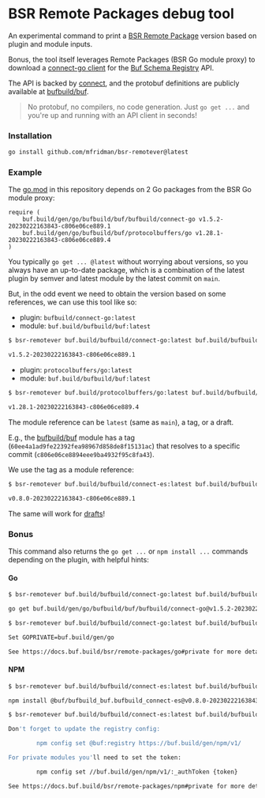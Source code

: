 # BSR Remote Packages debug tool

An experimental command to print a
[BSR Remote Package](https://docs.buf.build/bsr/remote-packages/overview) version based on plugin
and module inputs.

Bonus, the tool itself leverages Remote Packages (BSR Go module proxy) to download a
[connect-go client](https://connect.build/docs/go) for the
[Buf Schema Registry](https://docs.buf.build/bsr/introduction) API.

The API is backed by [connect](https://connect.build/), and the protobuf definitions are publicly
available at [bufbuild/buf](https://buf.build/bufbuild/buf).

> No protobuf, no compilers, no code generation. Just `go get ...` and you're up and running with an
> API client in seconds!

### Installation

```sh
go install github.com/mfridman/bsr-remotever@latest
```

### Example

The [go.mod](https://github.com/mfridman/bsr-remotever/blob/main/go.mod) in this repository depends
on 2 Go packages from the BSR Go module proxy:

```
require (
	buf.build/gen/go/bufbuild/buf/bufbuild/connect-go v1.5.2-20230222163843-c806e06ce889.1
	buf.build/gen/go/bufbuild/buf/protocolbuffers/go v1.28.1-20230222163843-c806e06ce889.4
)
```

You typically `go get ... @latest` without worrying about versions, so you always have an up-to-date
package, which is a combination of the latest plugin by semver and latest module by the latest
commit on `main`.

But, in the odd event we need to obtain the version based on some references, we can use this tool
like so:

- plugin: `bufbuild/connect-go:latest`
- module: `buf.build/bufbuild/buf:latest`

```sh
$ bsr-remotever buf.build/bufbuild/connect-go:latest buf.build/bufbuild/buf:latest | jq -r .version

v1.5.2-20230222163843-c806e06ce889.1
```

- plugin: `protocolbuffers/go:latest`
- module: `buf.build/bufbuild/buf:latest`

```sh
$ bsr-remotever buf.build/protocolbuffers/go:latest buf.build/bufbuild/buf:latest | jq -r .version

v1.28.1-20230222163843-c806e06ce889.4
```

The module reference can be `latest` (same as `main`), a tag, or a draft.

E.g., the [bufbuild/buf](https://buf.build/bufbuild/buf) module has a tag
(`60ee4a1ad9fe22392fea98967d858de8f15131ac`) that resolves to a specific commit
(`c806e06ce8894eee9ba4932f95c8fa43`).

We use the tag as a module reference:

```sh
$ bsr-remotever buf.build/bufbuild/connect-es:latest buf.build/bufbuild/buf:60ee4a1ad9fe22392fea98967d858de8f15131ac | jq -r .version

v0.8.0-20230222163843-c806e06ce889.1
```

The same will work for [drafts](https://docs.buf.build/bsr/overview#referencing-a-module)!

### Bonus

This command also returns the `go get ...` or `npm install ...` commands depending on the plugin,
with helpful hints:

#### Go

```sh
$ bsr-remotever buf.build/bufbuild/connect-go:latest buf.build/bufbuild/buf:main | jq -r .command

go get buf.build/gen/go/bufbuild/buf/bufbuild/connect-go@v1.5.2-20230222163843-c806e06ce889.1

$ bsr-remotever buf.build/bufbuild/connect-go:latest buf.build/bufbuild/buf:main | jq -r .hint

Set GOPRIVATE=buf.build/gen/go

See https://docs.buf.build/bsr/remote-packages/go#private for more details.
```

#### NPM

```sh
$ bsr-remotever buf.build/bufbuild/connect-es:latest buf.build/bufbuild/buf:main | jq -r .command

npm install @buf/bufbuild_buf.bufbuild_connect-es@v0.8.0-20230222163843-c806e06ce889.1

$ bsr-remotever buf.build/bufbuild/connect-es:latest buf.build/bufbuild/buf:main | jq -r .hint

Don't forget to update the registry config:

        npm config set @buf:registry https://buf.build/gen/npm/v1/

For private modules you'll need to set the token:

        npm config set //buf.build/gen/npm/v1/:_authToken {token}

See https://docs.buf.build/bsr/remote-packages/npm#private for more details.
```
